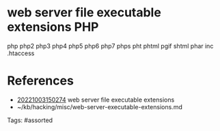 # web server file executable extensions PHP
php
php2
php3
php4
php5
php6
php7
phps
pht
phtml
pgif
shtml
phar
inc
.htaccess

# References
- [20221003150274](/zet/20221003150274/README.md) web server file executable extensions
- ~/kb/hacking/misc/web-server-executable-extensions.md

Tags:
    #assorted
